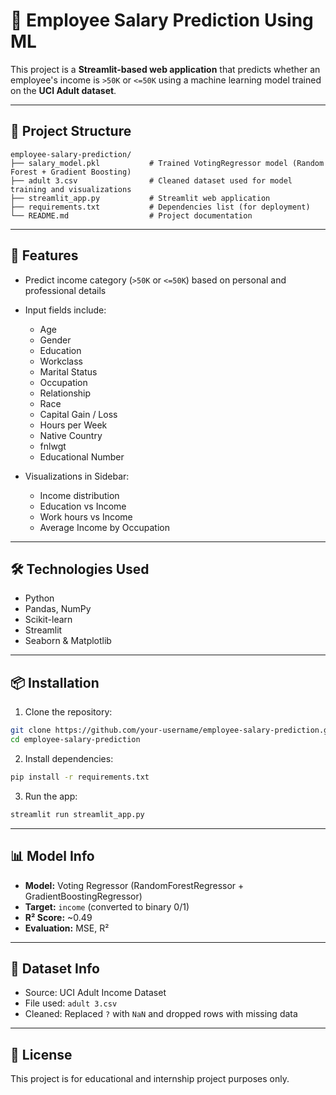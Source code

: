 # 💼 Employee Salary Prediction Using ML

This project is a **Streamlit-based web application** that predicts whether an employee's income is `>50K` or `<=50K` using a machine learning model trained on the **UCI Adult dataset**.

---

## 📂 Project Structure

```
employee-salary-prediction/
├── salary_model.pkl           # Trained VotingRegressor model (Random Forest + Gradient Boosting)
├── adult 3.csv                # Cleaned dataset used for model training and visualizations
├── streamlit_app.py           # Streamlit web application
├── requirements.txt           # Dependencies list (for deployment)
└── README.md                  # Project documentation
```

---

## 🚀 Features

* Predict income category (`>50K` or `<=50K`) based on personal and professional details
* Input fields include:

  * Age
  * Gender
  * Education
  * Workclass
  * Marital Status
  * Occupation
  * Relationship
  * Race
  * Capital Gain / Loss
  * Hours per Week
  * Native Country
  * fnlwgt
  * Educational Number
* Visualizations in Sidebar:

  * Income distribution
  * Education vs Income
  * Work hours vs Income
  * Average Income by Occupation

---

## 🛠 Technologies Used

* Python
* Pandas, NumPy
* Scikit-learn
* Streamlit
* Seaborn & Matplotlib

---

## 📦 Installation

1. Clone the repository:

```bash
git clone https://github.com/your-username/employee-salary-prediction.git
cd employee-salary-prediction
```

2. Install dependencies:

```bash
pip install -r requirements.txt
```

3. Run the app:

```bash
streamlit run streamlit_app.py
```

---

## 📊 Model Info

* **Model:** Voting Regressor (RandomForestRegressor + GradientBoostingRegressor)
* **Target:** `income` (converted to binary 0/1)
* **R² Score:** \~0.49
* **Evaluation:** MSE, R²

---

## 📁 Dataset Info

* Source: UCI Adult Income Dataset
* File used: `adult 3.csv`
* Cleaned: Replaced `?` with `NaN` and dropped rows with missing data

---

## 📜 License

This project is for educational and internship project purposes only.
